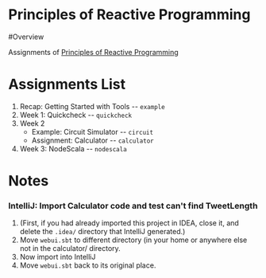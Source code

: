Principles of Reactive Programming
==================================

#Overview

Assignments of [Principles of Reactive Programming](https://class.coursera.org/reactive-002/)

# Assignments List

1. Recap: Getting Started with Tools -- `example`
1. Week 1: Quickcheck -- `quickcheck`
1. Week 2
	* Example: Circuit Simulator -- `circuit`
	* Assignment: Calculator -- `calculator`
1. Week 3: NodeScala -- `nodescala`

# Notes

### IntelliJ: Import Calculator code and test can't find TweetLength
1. (First, if you had already imported this project in IDEA, close it, and delete the `.idea/` directory that IntelliJ generated.)
1. Move `webui.sbt` to different directory (in your home or anywhere else not in the calculator/ directory.
1. Now import into IntelliJ
1. Move `webui.sbt` back to its original place.